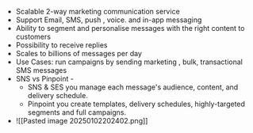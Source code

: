 - Scalable 2-way marketing communication service
- Support Email, SMS, push , voice. and in-app messaging
- Ability to segment and personalise messages with the right content to customers
- Possibility to receive replies
- Scales to billions of messages per day
- Use Cases: run campaigns by sending marketing , bulk, transactional SMS messages
- SNS vs Pinpoint -
  - SNS & SES you manage each message's audience, content, and delivery schedule.
  - Pinpoint you create templates, delivery schedules, highly-targeted segments and full campaigns.
- ![[Pasted image 20250102202402.png]]